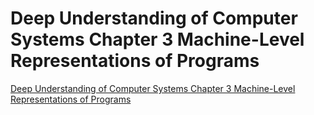 # Deep Understanding of Computer Systems Chapter 3 Machine-Level Representations of Programs
[Deep Understanding of Computer Systems Chapter 3 Machine-Level Representations of Programs](https://aiwithcloud.com/2022/09/19/deep_understanding_of_computer_systems_chapter_3_machine_level_representations_of_programs/)